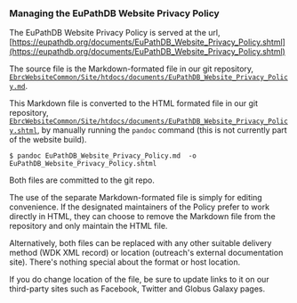 ### Managing the EuPathDB Website Privacy Policy

The EuPathDB Website Privacy Policy is served at the url,
[https://eupathdb.org/documents/EuPathDB_Website_Privacy_Policy.shtml](https://eupathdb.org/documents/EuPathDB_Website_Privacy_Policy.shtml)

The source file is the Markdown-formated file in our git repository,
[`EbrcWebsiteCommon/Site/htdocs/documents/EuPathDB_Website_Privacy_Policy.md`](https://github.com/EuPathDB/EbrcWebsiteCommon/tree/master/Site/htdocs/documents/EuPathDB_Website_Privacy_Policy.md).

This Markdown file is converted to the HTML formated file in our git repository,
[`EbrcWebsiteCommon/Site/htdocs/documents/EuPathDB_Website_Privacy_Policy.shtml`](https://github.com/EuPathDB/EbrcWebsiteCommon/tree/master/Site/htdocs/documents/EuPathDB_Website_Privacy_Policy.shtml),
by manually running the `pandoc` command (this is not currently part of the website build).

```
$ pandoc EuPathDB_Website_Privacy_Policy.md  -o EuPathDB_Website_Privacy_Policy.shtml
```

Both files are committed to the git repo.

The use of the separate Markdown-formated file is simply for editing
convenience. If the designated maintainers of the Policy prefer to work
directly in HTML, they can choose to remove the Markdown file from the
repository and only maintain the HTML file.

Alternatively, both files can be replaced with any other suitable
delivery method (WDK XML record) or location (outreach's external
documentation site). There's nothing special about the format or host
location.

If you do change location of the file, be sure to update links to it on
our third-party sites such as Facebook, Twitter and Globus Galaxy pages.
